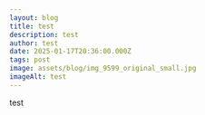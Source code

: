 ```yaml
---
layout: blog
title: test
description: test
author: test
date: 2025-01-17T20:36:00.000Z
tags: post
image: assets/blog/img_9599_original_small.jpg
imageAlt: test
---
```

test
